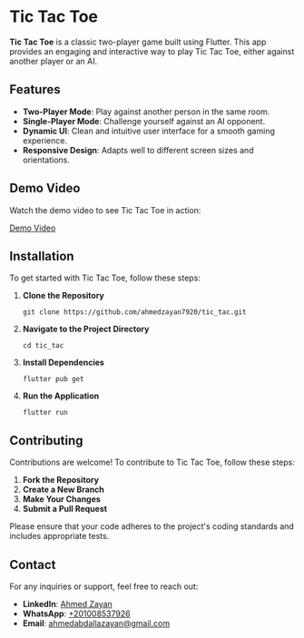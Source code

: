 <h1>Tic Tac Toe</h1> <p><strong>Tic Tac Toe</strong> is a classic two-player game built using Flutter. This app provides an engaging and interactive way to play Tic Tac Toe, either against another player or an AI.</p> <h2>Features</h2> <ul> <li><strong>Two-Player Mode</strong>: Play against another person in the same room.</li> <li><strong>Single-Player Mode</strong>: Challenge yourself against an AI opponent.</li> <li><strong>Dynamic UI</strong>: Clean and intuitive user interface for a smooth gaming experience.</li> <li><strong>Responsive Design</strong>: Adapts well to different screen sizes and orientations.</li> </ul> <h2>Demo Video</h2> <p>Watch the demo video to see Tic Tac Toe in action:</p> <p><a href="https://github.com/ahmedzayan7920/tic_tac/assets/88338596/c4227387-4ba0-4acf-a4ef-cbb96f63564c">Demo Video</a></p> <h2>Installation</h2> <p>To get started with Tic Tac Toe, follow these steps:</p> <ol> <li><strong>Clone the Repository</strong> <pre><code>git clone https://github.com/ahmedzayan7920/tic_tac.git</code></pre> </li> <li><strong>Navigate to the Project Directory</strong> <pre><code>cd tic_tac</code></pre> </li> <li><strong>Install Dependencies</strong> <pre><code>flutter pub get</code></pre> </li> <li><strong>Run the Application</strong> <pre><code>flutter run</code></pre> </li> </ol> <h2>Contributing</h2> <p>Contributions are welcome! To contribute to Tic Tac Toe, follow these steps:</p> <ol> <li><strong>Fork the Repository</strong></li> <li><strong>Create a New Branch</strong></li> <li><strong>Make Your Changes</strong></li> <li><strong>Submit a Pull Request</strong></li> </ol> <p>Please ensure that your code adheres to the project's coding standards and includes appropriate tests.</p> <h2>Contact</h2> <p>For any inquiries or support, feel free to reach out:</p> <ul> <li><strong>LinkedIn</strong>: <a href="https://www.linkedin.com/in/ahmed-zayan-716789250/">Ahmed Zayan</a></li> <li><strong>WhatsApp</strong>: <a href="https://wa.me/201008537926">+201008537926</a></li> <li><strong>Email</strong>: <a href="mailto:ahmedabdallazayan@gmail.com">ahmedabdallazayan@gmail.com</a></li> </ul>

